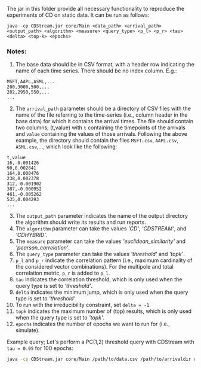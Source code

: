 The jar in this folder provide all necessary functionality to reproduce the experiments of CD on static data.
It can be run as follows:

`java -cp CDStream.jar core/Main <data_path> <arrival_path> <output_path> <algorithm> <measure> <query_type> <p_l> <p_r> <tau> <delta> <top-k> <epochs>`

### Notes:

1. The base data should be in CSV format, with a header row indicating the name of each time series. There should be no index column. E.g.:

```
MSFT,AAPL,ASML,...
200,3000,500,...
202,2950,550,...
...
```

2. The `arrival_path` parameter should be a directory of CSV files with the name of the file referring to the time-series (i.e., column header in the base data) for which it contains the arrival times. The file should contain two columns; (t,value) with `t` containing the timepoints of the arrivals and `value` containing the values of those arrivals. Following the above example, the directory should contain the files `MSFT.csv`, `AAPL.csv`, `ASML.csv`,..., which look like the following:

```
t,value
16,-0.001426
90,0.002841
164,0.000476
238,0.002378
312,-0.001902
387,-0.000952
461,-0.005262
535,0.004293
...
```

3. The `output_path` parameter indicates the name of the output directory the algorithm should write its results and run reports.
4. The `algorithm` parameter can take the values _'CD'_, _'CDSTREAM'_, and _'CDHYBRID'_. 
5. The `measure` parameter can take the values _'euclidean_similarity'_ and _'pearson_correlation'_.
6. The `query_type` parameter can take the values _'threshold'_ and _'topk'_.
7. `p_l` and `p_r` indicate the correlation pattern (i.e., maximum cardinality of the considered vector combinations). For the multipole and total correlation metric, `p_r` is added to `p_l`.
8. `tau` indicates the correlation threshold, which is only used when the query type is set to _'threshold'_.
9. `delta` indicates the minimum jump, which is only used when the query type is set to _'threshold'_.
10. To run with the irreducibility constraint, set `delta = -1`.
11. `topk` indicates the maximum number of (top) results, which is only used when the query type is set to _'topk'_.
12. `epochs` indicates the number of epochs we want to run for (i.e., simulate).

Example query; Let's perform a PC(1,2) threshold query with CDStream with `tau = 0.95` for 100 epochs:

```Bash
java -cp CDStream.jar core/Main /path/to/data.csv /path/to/arrivaldir outputdir cdstream pearson_correlation threshold 1 2 0.95 0 0 100
```